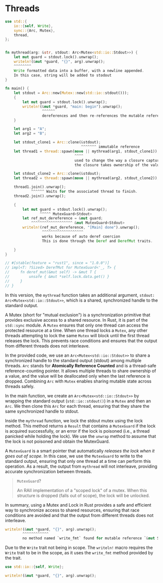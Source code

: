 # Threads

```rs
use std::{
    io::{self, Write},
    sync::{Arc, Mutex},
    thread,
};


fn mythread(arg: &str, stdout: Arc<Mutex<std::io::Stdout>>) {
    let mut guard = stdout.lock().unwrap();
    writeln!(&mut *guard, "{}", arg).unwrap();
    ^^^^^^^^
    Write formatted data into a buffer, with a newline appended.
    In this case, string will be added to stodout
}

fn main() {
    let stdout = Arc::new(Mutex::new(std::io::stdout()));
    {
        let mut guard = stdout.lock().unwrap();
        writeln!(&mut *guard, "main: begin").unwrap();
                 ^^^^^^
                 dereferences and then re-references the mutable reference
    }

    let arg1 = "A";
    let arg2 = "B";

    let stdout_clone1 = Arc::clone(&stdout);
                                   ^^^^^^^ immutable reference
    let thread1 = thread::spawn(move || mythread(arg1, stdout_clone1));
                                ^^^^
                                used to change the way a closure captures its environment
                                the closure takes ownership of the values it uses from the environment.

    let stdout_clone2 = Arc::clone(&stdout);
    let thread2 = thread::spawn(move || mythread(arg2, stdout_clone2));

    thread1.join().unwrap();
            ^^^^^^ Waits for the associated thread to finish.
    thread2.join().unwrap();

    {
        let mut guard = stdout.lock().unwrap();
                ^^^^^ MutexGuard<Stdout>
        let ref_mut_dereference = &mut guard;
            ^^^^^^^^^^^^^^^^^^^ &mut MutexGuard<Stdout>
        writeln!(ref_mut_dereference, "[Main] done").unwrap();
                 ^^^^^^^^^^^^^^^^^^^
                 works because of auto deref coercion
                 This is done through the Deref and DerefMut traits.

    }
}

// #[stable(feature = "rust1", since = "1.0.0")]
// impl<T: ?Sized> DerefMut for MutexGuard<'_, T> {
//     fn deref_mut(&mut self) -> &mut T {
//         unsafe { &mut *self.lock.data.get() }
//     }
// }
```

In this version, the `mythread` function takes an additional argument, `stdout: Arc<Mutex<std::io::Stdout>>`, which is a shared, synchronized handle to the standard output.

A Mutex (short for "mutual exclusion") is a synchronization primitive that provides exclusive access to a shared resource. In Rust, it is part of the `std::sync` module. A `Mutex` ensures that only one thread can access the protected resource at a time. When one thread locks a `Mutex`, any other threads attempting to lock the same `Mutex` will block until the first thread releases the lock. This prevents race conditions and ensures that the output from different threads does not interleave.

In the provided code, we use an `Arc<Mutex<std::io::Stdout>>` to share a synchronized handle to the standard output (stdout) among multiple threads. `Arc` stands for **Atomically Reference Counted** and is a thread-safe reference-counting pointer. It allows multiple threads to share ownership of a value, and the value will be deallocated only when the last reference is dropped. Combining `Arc` with `Mutex` enables sharing mutable state across threads safely.

In the main function, we create an `Arc<Mutex<std::io::Stdout>>` by wrapping the standard output (`std::io::stdout()`) in a `Mutex` and then an `Arc`. We then clone this `Arc` for each thread, ensuring that they share the same synchronized handle to stdout.

Inside the `mythread` function, we lock the stdout mutex using the lock method. This method returns a `Result` that contains a `MutexGuard` if the lock is acquired successfully, or an error if the lock is poisoned (i.e., a thread panicked while holding the lock). We use the `unwrap` method to assume that the lock is not poisoned and obtain the MutexGuard.

A `MutexGuard` is a smart pointer that automatically *releases the lock when it goes out of scope*. In this case, we use the `MutexGuard` to write to the standard output, ensuring that only one thread at a time can perform this operation. As a result, the output from `mythread` will not interleave, providing accurate synchronization between threads.

> `MutexGuard`?  
>
> An RAII implementation of a "scoped lock" of a mutex. When this structure is dropped (falls out of scope), the lock will be unlocked.

In summary, using a Mutex and Lock in Rust provides a safe and efficient way to synchronize access to shared resources, ensuring that race conditions are avoided and that the output from different threads does not interleave.

```rs
writeln!(&mut *guard, "{}", arg).unwrap();
        ^^^^^^^^^^^^
        no method named `write_fmt` found for mutable reference `&mut Stdout` in the current scope items from traits can only be used if the trait is in scope
```

Due to the `Write` trait not being in scope. The `writeln!` macro requires the `Write` trait to be in the scope, as it uses the `write_fmt` method provided by the trait.

```rs
use std::io::{self, Write};

writeln!(&mut *guard, "{}", arg).unwrap();
```
